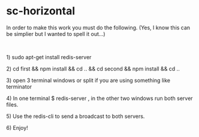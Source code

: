# sc-horizontal

<p>In order to make this work you must do the following. (Yes, I know this can be simplier but I wanted to spell it out...)</p>
<br />
<p>1) sudo apt-get install redis-server</p>
<p>2) cd first && npm install && cd .. && cd second && npm install && cd ..</p>
<p>3) open 3 terminal windows or split if you are using something like terminator</p>
<p>4) In one terminal   $ redis-server , in the other two windows run both server files.</p>
<p>5) Use the redis-cli to send a broadcast to both servers.</p>
<p>6) Enjoy!</p>
